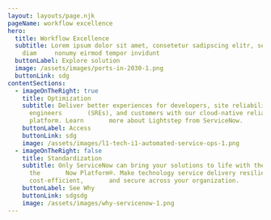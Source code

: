 ```yaml
---
layout: layouts/page.njk
pageName: workflow excellence
hero:
  title: Workflow Excellence
  subtitle: Lorem ipsum dolor sit amet, consetetur sadipscing elitr, sed
    diam     nonumy eirmod tempor invidunt
  buttonLabel: Explore solution
  image: /assets/images/ports-in-2030-1.png
  buttonLink: sdg
contentSections:
  - imageOnTheRight: true
    title: Optimization
    subtitle: Deliver better experiences for developers, site reliability
      engineers       (SREs), and customers with our cloud-native reliability
      platform. Learn       more about Lightstep from ServiceNow.
    buttonLabel: Access
    buttonLink: sdg
    image: /assets/images/l1-tech-i1-automated-service-ops-1.png
  - imageOnTheRight: false
    title: Standardization
    subtitle: Only ServiceNow can bring your solutions to life with the power of
      the       Now Platform®. Make technology service delivery resilient,
      cost-efficient,       and secure across your organization.
    buttonLabel: See Why
    buttonLink: sdgsdg
    image: /assets/images/why-servicenow-1.png
---
```

